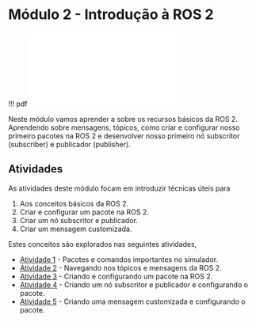 # Módulo 2 - Introdução à ROS 2

!!! pdf
    ![](slides.pdf)



Neste módulo vamos aprender a sobre os recursos básicos da ROS 2. Aprendendo sobre mensagens, tópicos, como criar e configurar nosso primeiro pacotes na ROS 2 e desenvolver nosso primeiro nó subscritor (subscriber) e publicador (publisher).

## Atividades
As atividades deste módulo focam em introduzir técnicas úteis para 

1. Aos conceitos básicos da ROS 2.
2. Criar e configurar um pacote na ROS 2.
3. Criar um nó subscritor e publicador.
4. Criar um mensagem customizada.

Estes conceitos são explorados nas seguintes atividades,

- [Atividade 1](atividades/1-package.md) - Pacotes e comandos importantes no simulador.
- [Atividade 2](atividades/2-topicos.md) - Navegando nos tópicos e mensagens da ROS 2.
- [Atividade 3](atividades/3-creating-package.md) - Criando e configurando um pacote na ROS 2.
- [Atividade 4](atividades/4-criando-nos.md) - Criando um nó subscritor e publicador e configurando o pacote.
- [Atividade 5](atividades/5-custom-msg.md) - Criando uma mensagem customizada e configurando o pacote.

<!-- ## Para entregar

!!! exercise
    Clique no link abaixo para ser direcionado para o Github Classroom da APS 1.

    As APSs são em dupla dentro da mesma turma, no link acima você deve escolher seu parceiro e criar um grupo.

    Uma das entregas da APS 2 é um vídeo, siga o [guia de configuração da APS](../../aps/screen_record.md) para saber como fazer a gravação do vídeo no Ubuntu. Depois, de upload do vídeo no Youtube e coloque o link no arquivo `README.md` do seu repositório.

    [APS 2 - Github Classroom](https://classroom.github.com/a/NBBBoAiG)

    A data final de entrega é **{{ data_APS2 }}**. -->
